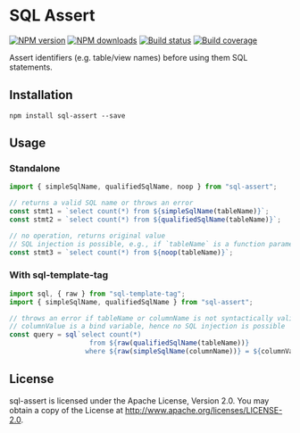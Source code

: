 # SQL Assert

[![NPM version][npm-image]][npm-url]
[![NPM downloads][downloads-image]][downloads-url]
[![Build status][build-image]][build-url]
[![Build coverage][coverage-image]][coverage-url]

Assert identifiers (e.g. table/view names) before using them SQL statements.

## Installation

```
npm install sql-assert --save
```

## Usage

### Standalone

```js
import { simpleSqlName, qualifiedSqlName, noop } from "sql-assert";

// returns a valid SQL name or throws an error
const stmt1 = `select count(*) from ${simpleSqlName(tableName)}`;
const stmt2 = `select count(*) from ${qualifiedSqlName(tableName)}`;

// no operation, returns original value
// SQL injection is possible, e.g., if `tableName` is a function parameter
const stmt3 = `select count(*) from ${noop(tableName)}`;
```

### With sql-template-tag

```js
import sql, { raw } from "sql-template-tag";
import { simpleSqlName, qualifiedSqlName } from "sql-assert";

// throws an error if tableName or columnName is not syntactically valid
// columnValue is a bind variable, hence no SQL injection is possible
const query = sql`select count(*) 
                    from ${raw(qualifiedSqlName(tableName))} 
                   where ${raw(simpleSqlName(columnName))} = ${columnValue}`;
```

## License

sql-assert is licensed under the Apache License, Version 2.0. You may obtain a copy of the License at <http://www.apache.org/licenses/LICENSE-2.0>.

[npm-image]: https://img.shields.io/npm/v/sql-assert
[npm-url]: https://npmjs.org/package/sql-assert
[downloads-image]: https://img.shields.io/npm/dm/sql-assert
[downloads-url]: https://npmjs.org/package/sql-assert
[build-image]: https://img.shields.io/github/actions/workflow/status/PhilippSalvisberg/sql-assert/ci.yml?branch=main
[build-url]: https://github.com/PhilippSalvisberg/sql-assert/actions/workflows/ci.yml?query=branch%3Amain
[coverage-image]: https://img.shields.io/codecov/c/gh/PhilippSalvisberg/sql-assert
[coverage-url]: https://codecov.io/gh/PhilippSalvisberg/sql-assert